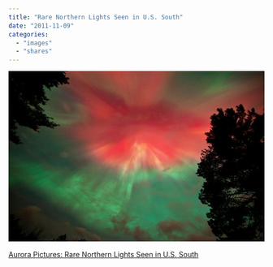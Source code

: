 ```yaml
---
title: "Rare Northern Lights Seen in U.S. South"
date: "2011-11-09"
categories: 
  - "images"
  - "shares"
---
```


![](images/tumblr_lu37fnu5xI1qz4vrlo1_640.jpg)

[Aurora Pictures: Rare Northern Lights Seen in U.S. South](http://news.nationalgeographic.com/news/2011/10/pictures/111025-northern-lights-aurora-borealis-united-states-south/?source=link_tw20111025news-aurora#/northern-lights-aurora-borealis-reach-south-united-states-michigan-red_42516_600x450.jpg)
